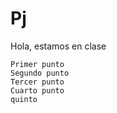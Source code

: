 # Pj
Hola, estamos en clase

    Primer punto
    Segundo punto
    Tercer punto
    Cuarto punto
    quinto
